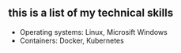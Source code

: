 ## this is a list of my technical skills

- Operating systems: Linux, Microsift Windows
- Containers: Docker, Kubernetes
